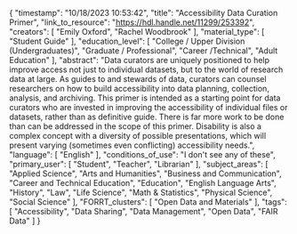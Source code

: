 {
    "timestamp": "10/18/2023 10:53:42",
    "title": "Accessibility Data Curation Primer",
    "link_to_resource": "https://hdl.handle.net/11299/253392",
    "creators": [
        "Emily Oxford",
        "Rachel Woodbrook"
    ],
    "material_type": [
        "Student Guide"
    ],
    "education_level": [
        "College / Upper Division (Undergraduates)",
        "Graduate / Professional",
        "Career /Technical",
        "Adult Education"
    ],
    "abstract": "Data curators are uniquely positioned to help improve access not just to individual datasets, but to the world of research data at large. As guides to and stewards of data, curators can counsel researchers on how to build accessibility into data planning, collection, analysis, and archiving. This primer is intended as a starting point for data curators who are invested in improving the accessibility of individual files or datasets, rather than as definitive guide. There is far more work to be done than can be addressed in the scope of this primer. Disability is also a complex concept with a diversity of possible presentations, which will present varying (sometimes even conflicting) accessibility needs.",
    "language": [
        "English"
    ],
    "conditions_of_use": "I don't see any of these",
    "primary_user": [
        "Student",
        "Teacher",
        "Librarian"
    ],
    "subject_areas": [
        "Applied Science",
        "Arts and Humanities",
        "Business and Communication",
        "Career and Technical Education",
        "Education",
        "English Language Arts",
        "History",
        "Law",
        "Life Science",
        "Math & Statistics",
        "Physical Science",
        "Social Science"
    ],
    "FORRT_clusters": [
        "Open Data and Materials"
    ],
    "tags": [
        "Accessibility",
        "Data Sharing",
        "Data Management",
        "Open Data",
        "FAIR Data"
    ]
}
